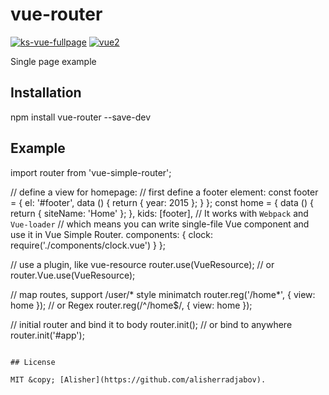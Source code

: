 # vue-router

[![ks-vue-fullpage](https://img.shields.io/npm/v/ks-vue-fullpage.svg)](https://www.npmjs.com/package/ks-vue-fullpage) [![vue2](https://img.shields.io/badge/vue-2.x-brightgreen.svg)](https://vuejs.org/)

Single page example

## Installation


npm install vue-router --save-dev

## Example

import router from 'vue-simple-router';

// define a view for homepage:
// first define a footer element:
const footer = {
  el: '#footer',
  data () {
    return { year: 2015 };
  }
};
const home = {
  data () {
    return { siteName: 'Home' };
  },
  kids: [footer],
  // It works with `Webpack` and `Vue-loader`
  // which means you can write single-file Vue component and use it in Vue Simple Router.
  components: {
    clock: require('./components/clock.vue')
  }
};

// use a plugin, like vue-resource
router.use(VueResource);
// or
router.Vue.use(VueResource);

// map routes, support /user/* style minimatch
router.reg('/home*', {
  view: home
});
// or Regex
router.reg(/^\/home$/, {
  view: home
});

// initial router and bind it to body
router.init();
// or bind to anywhere
router.init('#app');
```

## License

MIT &copy; [Alisher](https://github.com/alisherradjabov).
